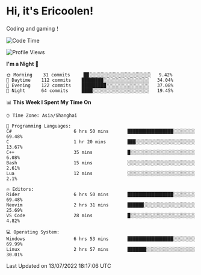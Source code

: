 # Hi, it's Ericoolen!
Coding and gaming！

<!--START_SECTION:waka-->
![Code Time](http://img.shields.io/badge/Code%20Time-330%20hrs%206%20mins-blue)

![Profile Views](http://img.shields.io/badge/Profile%20Views-3-blue)

**I'm a Night 🦉** 

```text
🌞 Morning    31 commits     ██░░░░░░░░░░░░░░░░░░░░░░░   9.42% 
🌆 Daytime    112 commits    ████████░░░░░░░░░░░░░░░░░   34.04% 
🌃 Evening    122 commits    █████████░░░░░░░░░░░░░░░░   37.08% 
🌙 Night      64 commits     ████░░░░░░░░░░░░░░░░░░░░░   19.45%

```


📊 **This Week I Spent My Time On** 

```text
⌚︎ Time Zone: Asia/Shanghai

💬 Programming Languages: 
C#                       6 hrs 50 mins       █████████████████░░░░░░░░   69.48% 
C                        1 hr 20 mins        ███░░░░░░░░░░░░░░░░░░░░░░   13.67% 
C++                      35 mins             █░░░░░░░░░░░░░░░░░░░░░░░░   6.08% 
Bash                     15 mins             ░░░░░░░░░░░░░░░░░░░░░░░░░   2.61% 
Lua                      12 mins             ░░░░░░░░░░░░░░░░░░░░░░░░░   2.1%

🔥 Editors: 
Rider                    6 hrs 50 mins       █████████████████░░░░░░░░   69.48% 
Neovim                   2 hrs 31 mins       ██████░░░░░░░░░░░░░░░░░░░   25.69% 
VS Code                  28 mins             █░░░░░░░░░░░░░░░░░░░░░░░░   4.82%

💻 Operating System: 
Windows                  6 hrs 53 mins       █████████████████░░░░░░░░   69.99% 
Linux                    2 hrs 57 mins       ███████░░░░░░░░░░░░░░░░░░   30.01%

```


 Last Updated on 13/07/2022 18:17:06 UTC
<!--END_SECTION:waka-->

